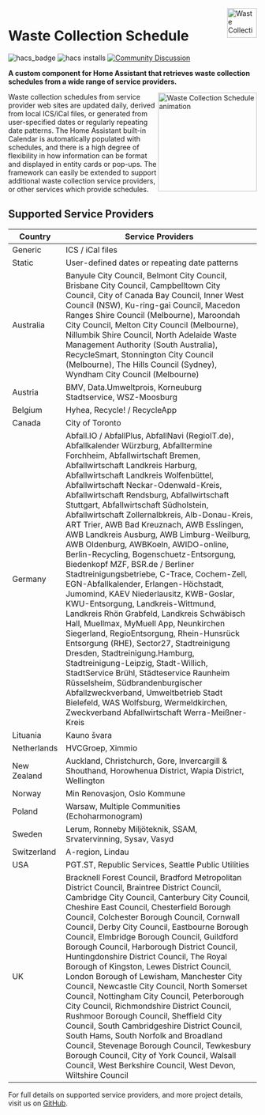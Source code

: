 <img src="https://raw.githubusercontent.com/mampfes/hacs_waste_collection_schedule/master/images/icon.png?raw=true" alt="Waste Collection Schedule logo" title="Waste Collection Schedule" align="right" height="60" />

# Waste Collection Schedule
![hacs_badge](https://img.shields.io/badge/HACS-Default-orange) ![hacs installs](https://img.shields.io/endpoint.svg?url=https%3A%2F%2Flauwbier.nl%2Fhacs%2Fwaste_collection_schedule) [![Community Discussion](https://img.shields.io/badge/Home%20Assistant%20Community-Discussion-orange)](https://community.home-assistant.io/t/waste-collection-schedule-framework/186492)

**A custom component for Home Assistant that retrieves waste collection schedules from a wide range of service providers.**

<img src="https://raw.githubusercontent.com/mampfes/hacs_waste_collection_schedule/master/images/wcs_animated.gif" alt="Waste Collection Schedule animation" title="Waste Collection Schedule" align="right" height="200" />
Waste collection schedules from service provider web sites are updated daily, derived from local ICS/iCal files, or generated from user-specified dates or regularly repeating date patterns. The Home Assistant built-in Calendar is automatically populated with schedules, and there is a high degree of flexibility in how information can be format and displayed in entity cards or pop-ups. The framework can easily be extended to support additional waste collection service providers, or other services which provide schedules.


## Supported Service Providers

| Country | Service Providers |
|--|--|
| Generic | ICS / iCal files |
| Static | User-defined dates or repeating date patterns |
| Australia | Banyule City Council, Belmont City Council, Brisbane City Council, Campbelltown City Council, City of Canada Bay Council, Inner West Council (NSW), Ku-ring-gai Council, Macedon Ranges Shire Council (Melbourne), Maroondah City Council, Melton City Council (Melbourne), Nillumbik Shire Council, North Adelaide Waste Management Authority (South Australia), RecycleSmart, Stonnington City Council (Melbourne), The Hills Council (Sydney), Wyndham City Council (Melbourne) |
| Austria | BMV, Data.Umweltprois, Korneuburg Stadtservice, WSZ-Moosburg |
| Belgium | Hyhea, Recycle! / RecycleApp |
| Canada | City of Toronto |
| Germany | Abfall.IO / AbfallPlus, AbfallNavi (RegioIT.de), Abfallkalender Würzburg, Abfalltermine Forchheim, Abfallwirtschaft Bremen, Abfallwirtschaft Landkreis Harburg, Abfallwirtschaft Landkreis Wolfenbüttel, Abfallwirtschaft Neckar-Odenwald-Kreis, Abfallwirtschaft Rendsburg, Abfallwirtschaft Stuttgart, Abfallwirtschaft Südholstein, Abfallwirtschaft Zollernalbkreis, Alb-Donau-Kreis, ART Trier, AWB Bad Kreuznach, AWB Esslingen, AWB Landkreis Ausburg, AWB Limburg-Weilburg, AWB Oldenburg, AWBKoeln, AWIDO-online, Berlin-Recycling, Bogenschuetz-Entsorgung, Biedenkopf MZF, BSR.de / Berliner Stadtreinigungsbetriebe, C-Trace, Cochem-Zell, EGN-Abfallkalender, Erlangen-Höchstadt, Jumomind, KAEV Niederlausitz, KWB-Goslar, KWU-Entsorgung, Landkreis-Wittmund, Landkreis Rhön Grabfeld, Landkreis Schwäbisch Hall, Muellmax, MyMuell App, Neunkirchen Siegerland, RegioEntsorgung, Rhein-Hunsrück Entsorgung (RHE), Sector27, Stadtreinigung Dresden, Stadtreinigung.Hamburg, Stadtreinigung-Leipzig, Stadt-Willich, StadtService Brühl, Städteservice Raunheim Rüsselsheim, Südbrandenburgischer Abfallzweckverband, Umweltbetrieb Stadt Bielefeld, WAS Wolfsburg, Wermeldkirchen, Zweckverband Abfallwirtschaft Werra-Meißner-Kreis |
| Lituania | Kauno švara |
| Netherlands | HVCGroep, Ximmio |
| New Zealand | Auckland, Christchurch, Gore, Invercargill & Shouthand, Horowhenua District, Wapia District, Wellington |
| Norway | Min Renovasjon, Oslo Kommune |
| Poland | Warsaw, Multiple Communities (Echoharmonogram) |
| Sweden | Lerum, Ronneby Miljöteknik, SSAM, Srvatervinning, Sysav, Vasyd |
| Switzerland | A-region, Lindau |
| USA | PGT.ST, Republic Services, Seattle Public Utilities |
| UK | Bracknell Forest Council, Bradford Metropolitan District Council, Braintree District Council, Cambridge City Council, Canterbury City Council, Cheshire East Council, Chesterfield Borough Council, Colchester Borough Council, Cornwall Council, Derby City Council, Eastbourne Borough Council, Elmbridge Borough Council, Guildford Borough Council, Harborough District Council, Huntingdonshire District Council, The Royal Borough of Kingston, Lewes District Council, London Borough of Lewisham, Manchester City Council, Newcastle City Council, North Somerset Council, Nottingham City Council, Peterborough City Council, Richmondshire District Council, Rushmoor Borough Council, Sheffield City Council, South Cambridgeshire District Council, South Hams, South Norfolk and Broadland Council, Stevenage Borough Council, Tewkesbury Borough Council, City of York Council, Walsall Council, West Berkshire Council, West Devon, Wiltshire Council |

For full details on supported service providers, and more project details, visit us on [GitHub](https://github.com/mampfes/hacs_waste_collection_schedule).
